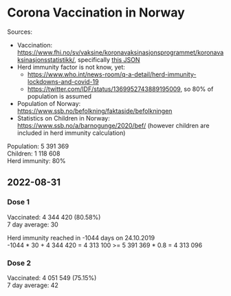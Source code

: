 # Corona Vaccination in Norway

Sources:

- Vaccination: <https://www.fhi.no/sv/vaksine/koronavaksinasjonsprogrammet/koronavaksinasjonsstatistikk/>, specifically [this JSON](https://www.fhi.no/api/chartdata/api/99119)
- Herd immunity factor is not know, yet:
  - <https://www.who.int/news-room/q-a-detail/herd-immunity-lockdowns-and-covid-19>
  - <https://twitter.com/IDF/status/1369952743889195009>, so 80% of population is assumed
- Population of Norway: <https://www.ssb.no/befolkning/faktaside/befolkningen>
- Statistics on Children in Norway: https://www.ssb.no/a/barnogunge/2020/bef/ (however children are included in herd immunity calculation)

Population: 5 391 369  
Children: 1 118 608  
Herd immunity: 80%  

## 2022-08-31

### Dose 1

Vaccinated: 4 344 420 (80.58%)  
7 day average: 30

Herd immunity reached in -1044 days on 24.10.2019  
-1044 * 30 + 4 344 420 = 4 313 100 >= 5 391 369 * 0.8 = 4 313 096

### Dose 2

Vaccinated: 4 051 549 (75.15%)  
7 day average: 42

